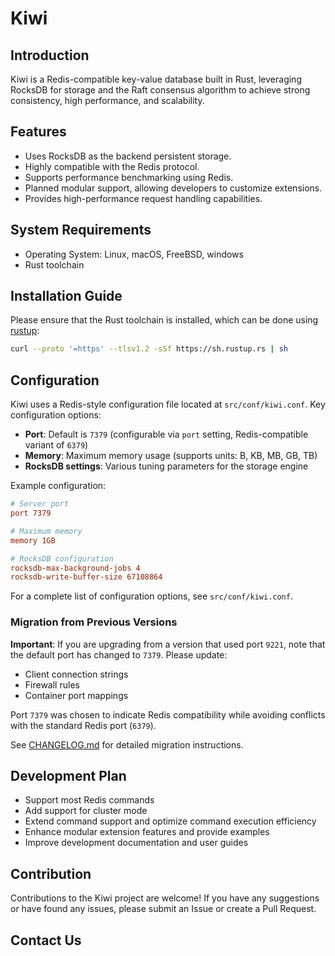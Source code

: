 # Kiwi

## Introduction

Kiwi is a Redis-compatible key-value database built in Rust, leveraging RocksDB for storage and the Raft consensus algorithm to achieve strong consistency, high performance, and scalability.

## Features

- Uses RocksDB as the backend persistent storage.
- Highly compatible with the Redis protocol.
- Supports performance benchmarking using Redis.
- Planned modular support, allowing developers to customize extensions.
- Provides high-performance request handling capabilities.

## System Requirements

- Operating System: Linux, macOS, FreeBSD, windows
- Rust toolchain

## Installation Guide

Please ensure that the Rust toolchain is installed, which can be done using [rustup](https://rustup.rs/):

```bash
curl --proto '=https' --tlsv1.2 -sSf https://sh.rustup.rs | sh
```

## Configuration

Kiwi uses a Redis-style configuration file located at `src/conf/kiwi.conf`. Key configuration options:

- **Port**: Default is `7379` (configurable via `port` setting, Redis-compatible variant of `6379`)
- **Memory**: Maximum memory usage (supports units: B, KB, MB, GB, TB)
- **RocksDB settings**: Various tuning parameters for the storage engine

Example configuration:
```conf
# Server port
port 7379

# Maximum memory
memory 1GB

# RocksDB configuration
rocksdb-max-background-jobs 4
rocksdb-write-buffer-size 67108864
```

For a complete list of configuration options, see `src/conf/kiwi.conf`.

### Migration from Previous Versions

**Important**: If you are upgrading from a version that used port `9221`, note that the default port has changed to `7379`. Please update:
- Client connection strings
- Firewall rules
- Container port mappings

Port `7379` was chosen to indicate Redis compatibility while avoiding conflicts with the standard Redis port (`6379`).

See [CHANGELOG.md](CHANGELOG.md) for detailed migration instructions.

## Development Plan

- Support most Redis commands
- Add support for cluster mode
- Extend command support and optimize command execution efficiency
- Enhance modular extension features and provide examples
- Improve development documentation and user guides

## Contribution

Contributions to the Kiwi project are welcome! If you have any suggestions or have found any issues, please submit an Issue or create a Pull Request.

## Contact Us
